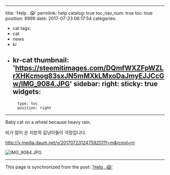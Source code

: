 
---
title: 'Help . 😱'
permlink: help
catalog: true
toc_nav_num: true
toc: true
position: 9999
date: 2017-07-23 06:17:54
categories:
- cat
tags:
- cat
- news
- kr
- kr-cat
thumbnail: 'https://steemitimages.com/DQmfWXZFpWZLrXHKcmog83sxJN5mMXkLMxoDaJmyEJJCcGw/IMG_9084.JPG'
sidebar:
    right:
        sticky: true
widgets:
    -
        type: toc
        position: right
---


Baby cat on a wheel because heavy rain.

비가 많이 온 지방의 길냥이들이 걱정입니다. 

http://v.media.daum.net/v/20170723124759251?f=m&rcmd=rn

![IMG_9084.JPG](https://steemitimages.com/DQmfWXZFpWZLrXHKcmog83sxJN5mMXkLMxoDaJmyEJJCcGw/IMG_9084.JPG)

- - -

This page is synchronized from the post: ['Help . 😱'](https://steemit.com/@kingbit/help)
